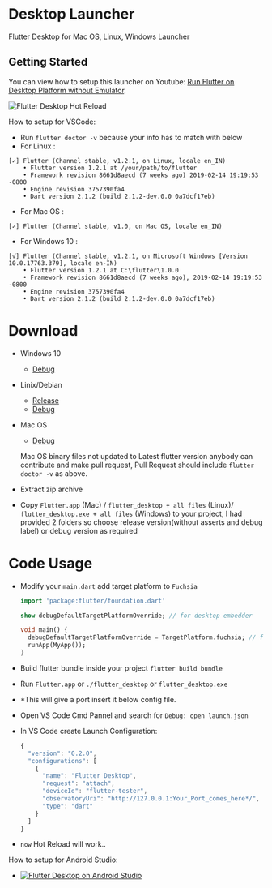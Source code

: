 # Desktop Launcher

Flutter Desktop for Mac OS, Linux, Windows Launcher

## Getting Started

You can view how to setup this launcher on Youtube: [Run Flutter on Desktop Platform without Emulator](https://www.youtube.com/watch?v=QFD2r4C3fHs).

![Flutter Desktop Hot Reload](https://github.com/canewsin/flutter_desktop_launcher/blob/master/demo.gif)

How to setup for VSCode:
- Run   ```flutter doctor -v``` because your info has to match with below 
 - For Linux : 
```
[✓] Flutter (Channel stable, v1.2.1, on Linux, locale en_IN)
    • Flutter version 1.2.1 at /your/path/to/flutter
    • Framework revision 8661d8aecd (7 weeks ago) 2019-02-14 19:19:53 -0800
    • Engine revision 3757390fa4
    • Dart version 2.1.2 (build 2.1.2-dev.0.0 0a7dcf17eb)

```
 - For Mac OS : 
```
[✓] Flutter (Channel stable, v1.0, on Mac OS, locale en_IN)
```

 - For Windows 10 : 
```
[√] Flutter (Channel stable, v1.2.1, on Microsoft Windows [Version 10.0.17763.379], locale en-IN)
    • Flutter version 1.2.1 at C:\flutter\1.0.0
    • Framework revision 8661d8aecd (7 weeks ago), 2019-02-14 19:19:53 -0800
    • Engine revision 3757390fa4
    • Dart version 2.1.2 (build 2.1.2-dev.0.0 0a7dcf17eb)
```

# Download

- Windows 10  
   - [Debug](https://github.com/canewsin/flutter_desktop_launcher/raw/master/v1.2.1/flutter_desktop_windows_debug.zip)

- Linix/Debian  
   - [Release](https://github.com/canewsin/flutter_desktop_launcher/raw/master/v1.2.1/flutter_desktop_linux_release.zip)  
   - [Debug](https://github.com/canewsin/flutter_desktop_launcher/raw/master/v1.2.1/flutter_desktop_linux_debug.zip)
  
- Mac OS  
   - [Debug](https://github.com/canewsin/flutter_desktop_launcher/raw/master/v1.0.0/macos_launcher.zip)    

   Mac OS binary files not updated to Latest flutter version anybody can contribute and make pull request, Pull Request should include ``` flutter doctor -v ``` as above.
- Extract zip archive
- Copy `Flutter.app` (Mac) / `flutter_desktop + all files` (Linux)/ `flutter_desktop.exe + all files` (Windows) to your project, I had provided 2 folders so choose release version(without asserts and debug label) or debug version as required

# Code Usage
- Modify your `main.dart` add target platform to `Fuchsia`

  ```dart
  import 'package:flutter/foundation.dart'

  show debugDefaultTargetPlatformOverride; // for desktop embedder

  void main() {
    debugDefaultTargetPlatformOverride = TargetPlatform.fuchsia; // for desktop embedder
    runApp(MyApp());
  }
  ```

- Build flutter bundle inside your project `flutter build bundle`
- Run `Flutter.app` or `./flutter_desktop` or `flutter_desktop.exe`
- *This will give a port insert it below config file.
- Open VS Code Cmd Pannel and search for `Debug: open launch.json`
- In VS Code create Launch Configuration:
  ```javascript
  {
    "version": "0.2.0",
    "configurations": [
      {
        "name": "Flutter Desktop",
        "request": "attach",
        "deviceId": "flutter-tester",
        "observatoryUri": "http://127.0.0.1:Your_Port_comes_here*/",
        "type": "dart"
      }
    ]
  }
  ```
- ` now ` Hot Reload  will work..

How to setup for Android Studio:
- [![Flutter Desktop on Android Studio](https://img.youtube.com/vi/imgl0GTopYM/0.jpg)](https://www.youtube.com/watch?v=imgl0GTopYM)
